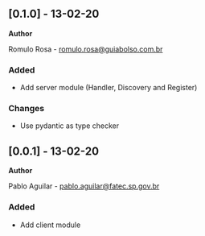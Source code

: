 ## [0.1.0] - 13-02-20
**Author**

Romulo Rosa - romulo.rosa@guiabolso.com.br

### Added
- Add server module (Handler, Discovery and Register)

### Changes
- Use pydantic as type checker

## [0.0.1] - 13-02-20
**Author**

Pablo Aguilar - pablo.aguilar@fatec.sp.gov.br

### Added
- Add client module
